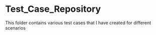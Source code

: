 # Test_Case_Repository
This folder contains various test cases that I have created for different scenarios
